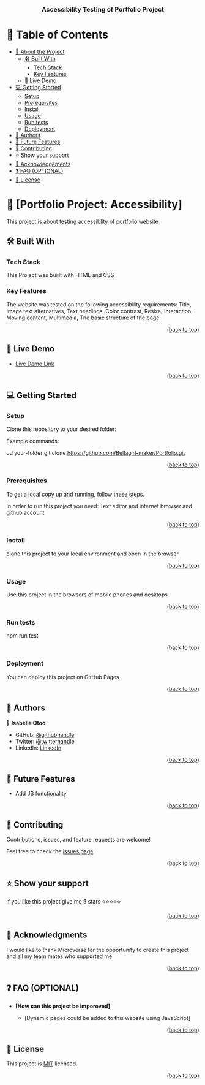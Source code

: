 <a name="readme-top"></a>


<div align="center">
  <br/>

  <h3><b>Accessibility Testing of Portfolio Project</b></h3>

</div>

<!-- TABLE OF CONTENTS -->

# 📗 Table of Contents

- [📖 About the Project](#about-project)
  - [🛠 Built With](#built-with)
    - [Tech Stack](#tech-stack)
    - [Key Features](#key-features)
  - [🚀 Live Demo](#live-demo)
- [💻 Getting Started](#getting-started)
  - [Setup](#setup)
  - [Prerequisites](#prerequisites)
  - [Install](#install)
  - [Usage](#usage)
  - [Run tests](#run-tests)
  - [Deployment](#triangular_flag_on_post-deployment)
- [👥 Authors](#authors)
- [🔭 Future Features](#future-features)
- [🤝 Contributing](#contributing)
- [⭐️ Show your support](#support)
- [🙏 Acknowledgements](#acknowledgements)
- [❓ FAQ (OPTIONAL)](#faq)
- [📝 License](#license)

<!-- PROJECT DESCRIPTION -->

# 📖 [Portfolio Project: Accessibility] <a name="about-project"></a>


This project is about testing accessiblity of portfolio website

## 🛠 Built With <a name="built-with"></a>

### Tech Stack <a name="tech-stack"></a>

This Project was buiilt with HTML and CSS


### Key Features <a name="key-features"></a>
The website was tested on the following accessibility requirements: Title, Image text alternatives, Text headings, Color contrast, Resize, Interaction, Moving content, Multimedia, The basic structure of the page

<p align="right">(<a href="#readme-top">back to top</a>)</p>

<!-- LIVE DEMO -->
 ## 🚀 Live Demo <a name="live-demo"></a>

- [Live Demo Link](https://bellagirl-maker.github.io/Portfolio/)

<p align="right">(<a href="#readme-top">back to top</a>)</p> 

<!-- GETTING STARTED -->

## 💻 Getting Started <a name="getting-started"></a>

### Setup

Clone this repository to your desired folder:


Example commands:

  cd your-folder
  git clone https://github.com/Bellagirl-maker/Portfolio.git


<p align="right">(<a href="#readme-top">back to top</a>)</p>

### Prerequisites

To get a local copy up and running, follow these steps.

In order to run this project you need: Text editor and internet browser and github account

<p align="right">(<a href="#readme-top">back to top</a>)</p>

### Install

clone this project to your local environment and open in the browser

<p align="right">(<a href="#readme-top">back to top</a>)</p>

### Usage

Use this project in the browsers of mobile phones and desktops

<p align="right">(<a href="#readme-top">back to top</a>)</p>

### Run tests

npm run test

<p align="right">(<a href="#readme-top">back to top</a>)</p>

### Deployment

You can deploy this project on GitHub Pages

<p align="right">(<a href="#readme-top">back to top</a>)</p>

## 👥 Authors <a name="authors"></a>


👤 **Isabella Otoo**

- GitHub: [@githubhandle](https://github.com/Bellagirl-maker)
- Twitter: [@twitterhandle](https://twitter.com/isabella_otoo)
- LinkedIn: [LinkedIn](https://www.linkedin.com/in/isabella-otoo-935901146/)


<p align="right">(<a href="#readme-top">back to top</a>)</p>



 ## 🔭 Future Features <a name="future-features"></a>


- Add JS functionality


<p align="right">(<a href="#readme-top">back to top</a>)</p>

<!-- CONTRIBUTING -->

## 🤝 Contributing <a name="contributing"></a>

Contributions, issues, and feature requests are welcome!

Feel free to check the [issues page](../../issues/).

<p align="right">(<a href="#readme-top">back to top</a>)</p>



## ⭐️ Show your support <a name="support"></a>


If you like this project give me 5 stars ⭐️⭐️⭐️⭐️⭐️

<p align="right">(<a href="#readme-top">back to top</a>)</p>

<!-- ACKNOWLEDGEMENTS -->

## 🙏 Acknowledgments <a name="acknowledgements"></a>


I would like to thank Microverse for the opportunity to create this project and all my team mates who supported me

<p align="right">(<a href="#readme-top">back to top</a>)</p>



 ## ❓ FAQ (OPTIONAL) <a name="faq"></a>

- **[How can this project be imporoved]**

  - [Dynamic pages could be added to this website using JavaScript]


<p align="right">(<a href="#readme-top">back to top</a>)</p>



## 📝 License <a name="license"></a>

This project is [MIT](./LICENSE.md) licensed.



<p align="right">(<a href="#readme-top">back to top</a>)</p>

